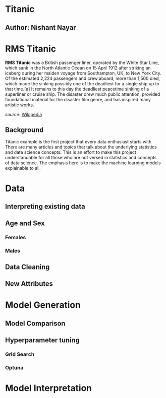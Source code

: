 # Titanic
## Author: Nishant Nayar

# RMS Titanic
**RMS Titanic** was a British passenger liner, operated by the White Star Line, which sank in the North Atlantic Ocean on 15 April 1912 after striking an iceberg during her maiden voyage from Southampton, UK, to New York City. Of the estimated 2,224 passengers and crew aboard, more than 1,500 died, which made the sinking possibly one of the deadliest for a single ship up to that time.[a] It remains to this day the deadliest peacetime sinking of a superliner or cruise ship. The disaster drew much public attention, provided foundational material for the disaster film genre, and has inspired many artistic works. 

*source*: [Wikipedia](https://en.wikipedia.org/wiki/Titanic)

## Background

Titanic example is the first project that every data enthusiast starts with. There are many articles and topics that talk about the underlying statistics and data science concepts. This is an effort to make this project understandable for all those who are not versed in statistics and concepts of data science. The emphasis here is to make the machine learning models explainable to all.

# Data
## Interpreting existing data

## Age and Sex
### Females



### Males

## Data Cleaning
## New Attributes

# Model Generation

## Model Comparison

## Hyperparameter tuning
### Grid Search
### Optuna

# Model Interpretation

